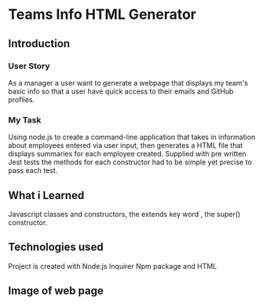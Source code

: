 # Teams Info HTML Generator
## Introduction
### User Story
As a manager a user want to generate a webpage that displays my team's basic info so that a user have quick access to their emails and GitHub profiles.
### My Task
Using node.js to create a command-line application that takes in information about employees entered via user input, then generates a HTML file that displays summaries
for each employee created. Supplied with pre written Jest tests the methods for each constructor had to be simple yet precise to pass each test.

## What i Learned
Javascript classes and constructors, the extends key word , the super() constructor.

## Technologies used 
Project is created with Node.js Inquirer Npm package and HTML

## Image of web page




